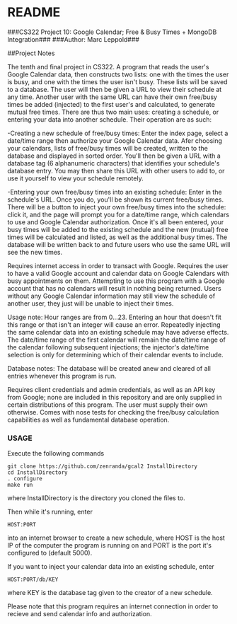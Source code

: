 # README #

###CS322 Project 10: Google Calendar; Free & Busy Times + MongoDB Integration###
###Author: Marc Leppold###

##Project Notes

The tenth and final project in CS322. A program that reads the user's Google Calendar data, then constructs two lists: one with the times the user is busy, and one with the times the user isn't busy. These lists will be saved to a database. The user will then be given a URL to view their schedule at any time. Another user with the same URL can have their own free/busy times be added (injected) to the first user's and calculated, to generate mutual free times. There are thus two main uses: creating a schedule, or entering your data into another schedule. Their operation are as such:

-Creating a new schedule of free/busy times: Enter the index page, select a date/time range then authorize your Google Calendar data. Afer choosing your calendars, lists of free/busy times will be created, written to the database and displayed in sorted order. You'll then be given a URL with a database tag (6 alphanumeric characters) that identifies your schedule's database entry. You may then share this URL with other users to add to, or use it yourself to view your schedule remotely.

-Entering your own free/busy times into an existing schedule: Enter in the schedule's URL. Once you do, you'll be shown its current free/busy times. There will be a button to inject your own free/busy times into the schedule: click it, and the page will prompt you for a date/time range, which calendars to use and Google Calendar authorization. Once it's all been entered, your busy times will be added to the existing schedule and the new (mutual) free times will be calculated and listed, as well as the additional busy times. The database will be written back to and future users who use the same URL will see the new times.

Requires internet access in order to transact with Google. Requires the user to have a valid Google account and calendar data on Google Calendars with busy appointments on them. Attempting to use this program with a Google account that has no calendars will result in nothing being returned. Users without any Google Calendar information may still view the schedule of another user, they just will be unable to inject their times.

Usage note: Hour ranges are from 0...23. Entering an hour that doesn't fit this range or that isn't an integer will cause an error. Repeatedly injecting the same calendar data into an existing schedule may have adverse effects. The date/time range of the first calendar will remain the date/time range of the calendar following subsequent injections; the injector's date/time selection is only for determining which of their calendar events to include.

Database notes: The database will be created anew and cleared of all entries whenever this program is run.

Requires client credentials and admin credentials, as well as an API key from Google; none are included in this repository and are only supplied in certain distributions of this program. The user must supply their own otherwise. Comes with nose tests for checking the free/busy calculation capabilities as well as fundamental database operation.

### USAGE ###

Execute the following commands
```
git clone https://github.com/zenranda/gcal2 InstallDirectory
cd InstallDirectory
. configure
make run
```
where InstallDirectory is the directory you cloned the files to.

Then while it's running, enter
```
HOST:PORT
```
into an internet browser to create a new schedule, where HOST is the host IP of the computer the program is running on and PORT is the port it's configured to (default 5000).

If you want to inject your calendar data into an existing schedule, enter
```
HOST:PORT/db/KEY
```
where KEY is the database tag given to the creator of a new schedule.

Please note that this program requires an internet connection in order to recieve and send calendar info and authorization.

